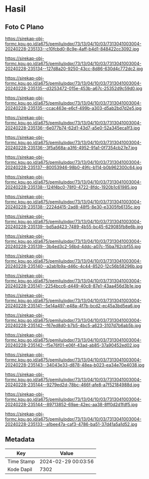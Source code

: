# Hasil

## Foto C Plano

https://sirekap-obj-formc.kpu.go.id/a675/pemilu/pdpr/73/13/04/10/03/7313041003004-20240228-235133--c10fcbd0-8c9e-4aff-b4d1-848422cc3092.jpg

https://sirekap-obj-formc.kpu.go.id/a675/pemilu/pdpr/73/13/04/10/03/7313041003004-20240228-235134--127d8a20-9250-43cc-8d86-630d4c772dc2.jpg

https://sirekap-obj-formc.kpu.go.id/a675/pemilu/pdpr/73/13/04/10/03/7313041003004-20240228-235135--d3253472-015e-453b-a67c-25352d9c59d0.jpg

https://sirekap-obj-formc.kpu.go.id/a675/pemilu/pdpr/73/13/04/10/03/7313041003004-20240228-235135--ccac463e-e6cf-499b-a303-d5ab2bd7d2e5.jpg

https://sirekap-obj-formc.kpu.go.id/a675/pemilu/pdpr/73/13/04/10/03/7313041003004-20240228-235136--6e077b74-62d1-43d7-a5e0-52a345eca1f3.jpg

https://sirekap-obj-formc.kpu.go.id/a675/pemilu/pdpr/73/13/04/10/03/7313041003004-20240228-235136--3f5a568a-a3f6-4952-91a1-0f7354cb27e7.jpg

https://sirekap-obj-formc.kpu.go.id/a675/pemilu/pdpr/73/13/04/10/03/7313041003004-20240228-235137--80053946-98b0-49fc-b114-b0b962300c64.jpg

https://sirekap-obj-formc.kpu.go.id/a675/pemilu/pdpr/73/13/04/10/03/7313041003004-20240228-235138--124f4bc0-78f0-4722-8fdc-1920b1c61985.jpg

https://sirekap-obj-formc.kpu.go.id/a675/pemilu/pdpr/73/13/04/10/03/7313041003004-20240228-235138--2224d415-2ad8-48f5-8e30-e3305fb6135c.jpg

https://sirekap-obj-formc.kpu.go.id/a675/pemilu/pdpr/73/13/04/10/03/7313041003004-20240228-235139--bd5ad423-7489-4b55-bc45-629085fb8e6b.jpg

https://sirekap-obj-formc.kpu.go.id/a675/pemilu/pdpr/73/13/04/10/03/7313041003004-20240228-235139--3b4ed3c2-56bd-4ddc-a07c-15ba762cbf55.jpg

https://sirekap-obj-formc.kpu.go.id/a675/pemilu/pdpr/73/13/04/10/03/7313041003004-20240228-235140--a2ab1b9a-d46c-4c44-8520-12c56b58296b.jpg

https://sirekap-obj-formc.kpu.go.id/a675/pemilu/pdpr/73/13/04/10/03/7313041003004-20240228-235141--2254bcc6-d449-40c8-87e1-43aa456d3b1e.jpg

https://sirekap-obj-formc.kpu.go.id/a675/pemilu/pdpr/73/13/04/10/03/7313041003004-20240228-235141--5e14a497-e48a-4f7b-bcd2-ec45a3bd5ea6.jpg

https://sirekap-obj-formc.kpu.go.id/a675/pemilu/pdpr/73/13/04/10/03/7313041003004-20240228-235142--f67ed8d0-b7b5-4bc5-a623-3107d7b6ab5b.jpg

https://sirekap-obj-formc.kpu.go.id/a675/pemilu/pdpr/73/13/04/10/03/7313041003004-20240228-235142--f5e76f01-e06f-43ad-ab85-37a90452ed02.jpg

https://sirekap-obj-formc.kpu.go.id/a675/pemilu/pdpr/73/13/04/10/03/7313041003004-20240228-235143--34043e33-d878-48ea-b023-ea34e70e4038.jpg

https://sirekap-obj-formc.kpu.go.id/a675/pemilu/pdpr/73/13/04/10/03/7313041003004-20240228-235144--9279ed2d-78bc-466f-afe8-a7f52184988d.jpg

https://sirekap-obj-formc.kpu.go.id/a675/pemilu/pdpr/73/13/04/10/03/7313041003004-20240228-235144--89713852-69ae-42ec-aa38-8ff0d2d1fdf5.jpg

https://sirekap-obj-formc.kpu.go.id/a675/pemilu/pdpr/73/13/04/10/03/7313041003004-20240228-235133--a1bee47a-caf3-4786-ba51-37d41a5a1d52.jpg


## Metadata

| Key        | Value               |
| ---------- | ------------------- |
| Time Stamp | 2024-02-29 00:03:56 |
| Kode Dapil | 7302                |



